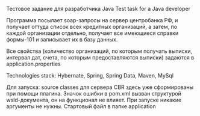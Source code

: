 Тестовое задание для разработчика Java
Test task for a Java developer

Программа посылает soap-запросы на сервер центробанка РФ, и получает оттуда список всех кредитных организаций,
а затем, по каждой организации отдельно, получает все имеющиеся справки формы-101 и записывает их в базу данных.

Все свойства (количество организаций, по которым получать выписки, интервал дат, счета, по которым предоставляются выписки)
задаются в application.properties

Technologies stack: Hybernate, Spring, Spring Data, Maven, MySql

Для запуска: source classes для сервера СBR здесь уже сформированы при помощи плагина.
Значок ошибки в pom.xml вызван структурой wsld-документа, он на функционал не влияет.
При запуске никакие аргументы не нужны. Стартовый файл в папке application
